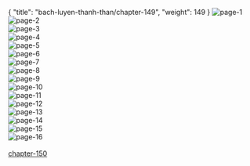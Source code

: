 { "title": "bach-luyen-thanh-than/chapter-149", "weight": 149 }
<img src="bach-luyen-thanh-than_0149_01-8b4901f64455b3051afa6bdef947ebeb.webp" alt="page-1" origin="http://storage.fshare.vn/Test-vechai/1505795939-Bach-Luyen-Thanh-Than-Chapter-1435-To-Linh-Van-Hamtruyenvn-ve-chai-02.jpg"><br/>
<img src="bach-luyen-thanh-than_0149_02-5dee9a4f275230c43dea6c410986b527.webp" alt="page-2" origin="http://storage.fshare.vn/Test-vechai/1505795939-Bach-Luyen-Thanh-Than-Chapter-1435-To-Linh-Van-Hamtruyenvn-ve-chai-03.jpg"><br/>
<img src="bach-luyen-thanh-than_0149_03-7a97e3d340cc85c11ba449a398bfd4d4.webp" alt="page-3" origin="http://storage.fshare.vn/Test-vechai/1505795939-Bach-Luyen-Thanh-Than-Chapter-1435-To-Linh-Van-Hamtruyenvn-ve-chai-04.jpg"><br/>
<img src="bach-luyen-thanh-than_0149_04-45df49b1277c48b6c93dcc95efb52ed4.webp" alt="page-4" origin="http://storage.fshare.vn/Test-vechai/1505795939-Bach-Luyen-Thanh-Than-Chapter-1435-To-Linh-Van-Hamtruyenvn-ve-chai-05.jpg"><br/>
<img src="bach-luyen-thanh-than_0149_05-3db0f2071f3d9273d51f81c319a9d59d.webp" alt="page-5" origin="http://storage.fshare.vn/Test-vechai/1505795939-Bach-Luyen-Thanh-Than-Chapter-1435-To-Linh-Van-Hamtruyenvn-ve-chai-06.jpg"><br/>
<img src="bach-luyen-thanh-than_0149_06-6beb86b19146abddc3419301183e7459.webp" alt="page-6" origin="http://storage.fshare.vn/Test-vechai/1505795939-Bach-Luyen-Thanh-Than-Chapter-1435-To-Linh-Van-Hamtruyenvn-ve-chai-07.jpg"><br/>
<img src="bach-luyen-thanh-than_0149_07-ea2699363fee292fd4affe6b864861dc.webp" alt="page-7" origin="http://storage.fshare.vn/Test-vechai/1505795939-Bach-Luyen-Thanh-Than-Chapter-1435-To-Linh-Van-Hamtruyenvn-ve-chai-08.jpg"><br/>
<img src="bach-luyen-thanh-than_0149_08-667b2e5259f1aab4f0bfb46d22e14c2e.webp" alt="page-8" origin="http://storage.fshare.vn/Test-vechai/1505795939-Bach-Luyen-Thanh-Than-Chapter-1435-To-Linh-Van-Hamtruyenvn-ve-chai-09.jpg"><br/>
<img src="bach-luyen-thanh-than_0149_09-9454eb0ab88839b55b39a5e736bc1b7b.webp" alt="page-9" origin="http://storage.fshare.vn/Test-vechai/1505795939-Bach-Luyen-Thanh-Than-Chapter-1435-To-Linh-Van-Hamtruyenvn-ve-chai-10.jpg"><br/>
<img src="bach-luyen-thanh-than_0149_10-3831c27104501ccce0d7d01de5bdce60.webp" alt="page-10" origin="http://storage.fshare.vn/Test-vechai/1505795939-Bach-Luyen-Thanh-Than-Chapter-1435-To-Linh-Van-Hamtruyenvn-ve-chai-11.jpg"><br/>
<img src="bach-luyen-thanh-than_0149_11-3cf897d0774f157dbca03eb30ca4b281.webp" alt="page-11" origin="http://storage.fshare.vn/Test-vechai/1505795939-Bach-Luyen-Thanh-Than-Chapter-1435-To-Linh-Van-Hamtruyenvn-ve-chai-12.jpg"><br/>
<img src="bach-luyen-thanh-than_0149_12-80c589b3b97b270767e8cb9b3e513ba7.webp" alt="page-12" origin="http://storage.fshare.vn/Test-vechai/1505795939-Bach-Luyen-Thanh-Than-Chapter-1435-To-Linh-Van-Hamtruyenvn-ve-chai-13.jpg"><br/>
<img src="bach-luyen-thanh-than_0149_13-a0235bf306c21f03f343773a64dd08ff.webp" alt="page-13" origin="http://storage.fshare.vn/Test-vechai/1505795939-Bach-Luyen-Thanh-Than-Chapter-1435-To-Linh-Van-Hamtruyenvn-ve-chai-14.jpg"><br/>
<img src="bach-luyen-thanh-than_0149_14-d424e43df143bb59d1e955963c573626.webp" alt="page-14" origin="http://storage.fshare.vn/Test-vechai/1505795939-Bach-Luyen-Thanh-Than-Chapter-1435-To-Linh-Van-Hamtruyenvn-ve-chai-15.jpg"><br/>
<img src="bach-luyen-thanh-than_0149_15-83665274ecb0420096e4fcc74bb3412a.webp" alt="page-15" origin="http://storage.fshare.vn/Test-vechai/1505795939-Bach-Luyen-Thanh-Than-Chapter-1435-To-Linh-Van-Hamtruyenvn-ve-chai-16.jpg"><br/>
<img src="bach-luyen-thanh-than_0149_16-45957ebed8975ce1a0b1c2a48886f705.webp" alt="page-16" origin="http://storage.fshare.vn/Test-vechai/1505795939-Bach-Luyen-Thanh-Than-Chapter-1435-To-Linh-Van-Hamtruyenvn-ve-chai-17.jpg"><br/>
<br/><a class="nextchap" href="/bach-luyen-thanh-than/chapter-150">chapter-150</a>

